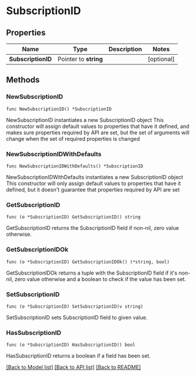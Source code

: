 # SubscriptionID

## Properties

Name | Type | Description | Notes
------------ | ------------- | ------------- | -------------
**SubscriptionID** | Pointer to **string** |  | [optional] 

## Methods

### NewSubscriptionID

`func NewSubscriptionID() *SubscriptionID`

NewSubscriptionID instantiates a new SubscriptionID object
This constructor will assign default values to properties that have it defined,
and makes sure properties required by API are set, but the set of arguments
will change when the set of required properties is changed

### NewSubscriptionIDWithDefaults

`func NewSubscriptionIDWithDefaults() *SubscriptionID`

NewSubscriptionIDWithDefaults instantiates a new SubscriptionID object
This constructor will only assign default values to properties that have it defined,
but it doesn't guarantee that properties required by API are set

### GetSubscriptionID

`func (o *SubscriptionID) GetSubscriptionID() string`

GetSubscriptionID returns the SubscriptionID field if non-nil, zero value otherwise.

### GetSubscriptionIDOk

`func (o *SubscriptionID) GetSubscriptionIDOk() (*string, bool)`

GetSubscriptionIDOk returns a tuple with the SubscriptionID field if it's non-nil, zero value otherwise
and a boolean to check if the value has been set.

### SetSubscriptionID

`func (o *SubscriptionID) SetSubscriptionID(v string)`

SetSubscriptionID sets SubscriptionID field to given value.

### HasSubscriptionID

`func (o *SubscriptionID) HasSubscriptionID() bool`

HasSubscriptionID returns a boolean if a field has been set.


[[Back to Model list]](../README.md#documentation-for-models) [[Back to API list]](../README.md#documentation-for-api-endpoints) [[Back to README]](../README.md)


